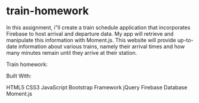 # train-homework
In this assignment, i"ll create a train schedule application that incorporates Firebase to host arrival and departure data. My app will retrieve and manipulate this information with Moment.js. This website will provide up-to-date information about various trains, namely their arrival times and how many minutes remain until they arrive at their station.

Train homework:

Built With:


HTML5
CSS3
JavaScript
Bootstrap Framework
jQuery
Firebase Database
Moment.js
